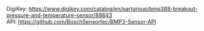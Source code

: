 DigiKey: https://www.digikey.com/catalog/en/partgroup/bmp388-breakout-pressure-and-temperature-sensor/88843  
API: https://github.com/BoschSensortec/BMP3-Sensor-API
